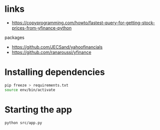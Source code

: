 # links
- https://copyprogramming.com/howto/fastest-query-for-getting-stock-prices-from-yfinance-python

packages
- https://github.com/JECSand/yahoofinancials
- https://github.com/ranaroussi/yfinance

# Installing dependencies
```bash
pip freeze > requirements.txt
source env/bin/activate
```

# Starting the app
```bash
python src/app.py
```